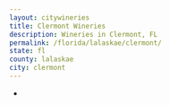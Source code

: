 ```yaml
---
layout: citywineries
title: Clermont Wineries
description: Wineries in Clermont, FL
permalink: /florida/lalaskae/clermont/
state: fl
county: lalaskae
city: clermont
---
```

-

